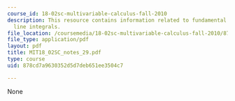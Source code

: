 ```yaml
---
course_id: 18-02sc-multivariable-calculus-fall-2010
description: This resource contains information related to fundamental theorem for
  line integrals.
file_location: /coursemedia/18-02sc-multivariable-calculus-fall-2010/878cd7a9630352d5d7deb651ee3504c7_MIT18_02SC_notes_29.pdf
file_type: application/pdf
layout: pdf
title: MIT18_02SC_notes_29.pdf
type: course
uid: 878cd7a9630352d5d7deb651ee3504c7

---
```

None